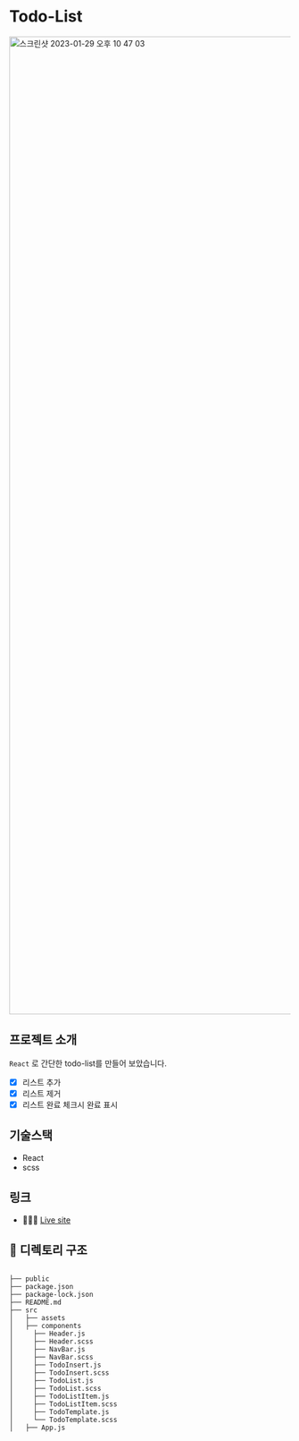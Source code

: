 # Todo-List

<img width="1748" alt="스크린샷 2023-01-29 오후 10 47 03" src="https://user-images.githubusercontent.com/77972977/215330375-8682faf8-51db-4e78-b0cd-0c96ba1f2548.png">

## 프로젝트 소개
`React` 로 간단한 todo-list를 만들어 보았습니다.
- [x] 리스트 추가
- [x] 리스트 제거
- [x] 리스트 완료 체크시 완료 표시

## 기술스택
- React
- scss


## 링크
- 👩🏻‍💻 [Live site](https://seom-todo.netlify.app/)


## 📂 디렉토리 구조 

```

├── public
├── package.json
├── package-lock.json
├── README.md
├── src
│   ├── assets
│   ├── components
│     ├── Header.js
│     ├── Header.scss
│     ├── NavBar.js
│     ├── NavBar.scss
│     ├── TodoInsert.js
│     ├── TodoInsert.scss
│     ├── TodoList.js
│     ├── TodoList.scss
│     ├── TodoListItem.js
│     ├── TodoListItem.scss
│     ├── TodoTemplate.js
│     └── TodoTemplate.scss
│   ├── App.js
```
